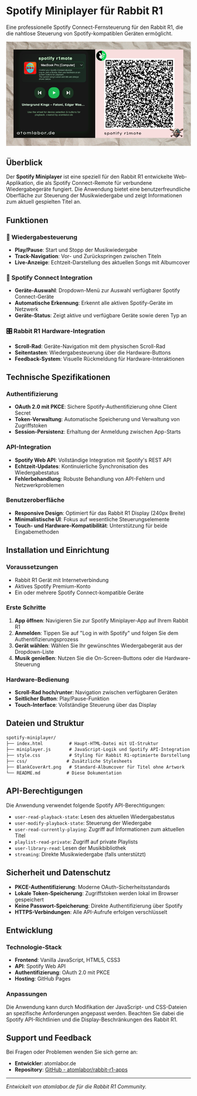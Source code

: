 # Spotify Miniplayer für Rabbit R1
Eine professionelle Spotify Connect-Fernsteuerung für den Rabbit R1, die die nahtlose Steuerung von Spotify-kompatiblen Geräten ermöglicht.

<div align="center">

![Spotify r1mote Beispielansicht](spotify%20r1mote.png "Spotify r1mote Beispielansicht")

</div>

## Überblick
Der **Spotify Miniplayer** ist eine speziell für den Rabbit R1 entwickelte Web-Applikation, die als Spotify Connect-Remote für verbundene Wiedergabegeräte fungiert. Die Anwendung bietet eine benutzerfreundliche Oberfläche zur Steuerung der Musikwiedergabe und zeigt Informationen zum aktuell gespielten Titel an.

## Funktionen
### 🎵 Wiedergabesteuerung
- **Play/Pause**: Start und Stopp der Musikwiedergabe
- **Track-Navigation**: Vor- und Zurückspringen zwischen Titeln
- **Live-Anzeige**: Echtzeit-Darstellung des aktuellen Songs mit Albumcover

### 🔌 Spotify Connect Integration
- **Geräte-Auswahl**: Dropdown-Menü zur Auswahl verfügbarer Spotify Connect-Geräte
- **Automatische Erkennung**: Erkennt alle aktiven Spotify-Geräte im Netzwerk
- **Geräte-Status**: Zeigt aktive und verfügbare Geräte sowie deren Typ an

### 🎛️ Rabbit R1 Hardware-Integration
- **Scroll-Rad**: Geräte-Navigation mit dem physischen Scroll-Rad
- **Seitentasten**: Wiedergabesteuerung über die Hardware-Buttons
- **Feedback-System**: Visuelle Rückmeldung für Hardware-Interaktionen

## Technische Spezifikationen
### Authentifizierung
- **OAuth 2.0 mit PKCE**: Sichere Spotify-Authentifizierung ohne Client Secret
- **Token-Verwaltung**: Automatische Speicherung und Verwaltung von Zugriffstoken
- **Session-Persistenz**: Erhaltung der Anmeldung zwischen App-Starts

### API-Integration
- **Spotify Web API**: Vollständige Integration mit Spotify's REST API
- **Echtzeit-Updates**: Kontinuierliche Synchronisation des Wiedergabestatus
- **Fehlerbehandlung**: Robuste Behandlung von API-Fehlern und Netzwerkproblemen

### Benutzeroberfläche
- **Responsive Design**: Optimiert für das Rabbit R1 Display (240px Breite)
- **Minimalistische UI**: Fokus auf wesentliche Steuerungselemente
- **Touch- und Hardware-Kompatibilität**: Unterstützung für beide Eingabemethoden

## Installation und Einrichtung
### Voraussetzungen
- Rabbit R1 Gerät mit Internetverbindung
- Aktives Spotify Premium-Konto
- Ein oder mehrere Spotify Connect-kompatible Geräte

### Erste Schritte
1. **App öffnen**: Navigieren Sie zur Spotify Miniplayer-App auf Ihrem Rabbit R1
2. **Anmelden**: Tippen Sie auf "Log in with Spotify" und folgen Sie dem Authentifizierungsprozess
3. **Gerät wählen**: Wählen Sie Ihr gewünschtes Wiedergabegerät aus der Dropdown-Liste
4. **Musik genießen**: Nutzen Sie die On-Screen-Buttons oder die Hardware-Steuerung

### Hardware-Bedienung
- **Scroll-Rad hoch/runter**: Navigation zwischen verfügbaren Geräten
- **Seitlicher Button**: Play/Pause-Funktion
- **Touch-Interface**: Vollständige Steuerung über das Display

## Dateien und Struktur
```
spotify-miniplayer/
├── index.html          # Haupt-HTML-Datei mit UI-Struktur
├── miniplayer.js       # JavaScript-Logik und Spotify API-Integration
├── style.css           # Styling für Rabbit R1-optimierte Darstellung
├── css/               # Zusätzliche Stylesheets
├── BlankCoverArt.png   # Standard-Albumcover für Titel ohne Artwork
└── README.md          # Diese Dokumentation
```

## API-Berechtigungen
Die Anwendung verwendet folgende Spotify API-Berechtigungen:
- `user-read-playback-state`: Lesen des aktuellen Wiedergabestatus
- `user-modify-playback-state`: Steuerung der Wiedergabe
- `user-read-currently-playing`: Zugriff auf Informationen zum aktuellen Titel
- `playlist-read-private`: Zugriff auf private Playlists
- `user-library-read`: Lesen der Musikbibliothek
- `streaming`: Direkte Musikwiedergabe (falls unterstützt)

## Sicherheit und Datenschutz
- **PKCE-Authentifizierung**: Moderne OAuth-Sicherheitsstandards
- **Lokale Token-Speicherung**: Zugriffstoken werden lokal im Browser gespeichert
- **Keine Passwort-Speicherung**: Direkte Authentifizierung über Spotify
- **HTTPS-Verbindungen**: Alle API-Aufrufe erfolgen verschlüsselt

## Entwicklung
### Technologie-Stack
- **Frontend**: Vanilla JavaScript, HTML5, CSS3
- **API**: Spotify Web API
- **Authentifizierung**: OAuth 2.0 mit PKCE
- **Hosting**: GitHub Pages

### Anpassungen
Die Anwendung kann durch Modifikation der JavaScript- und CSS-Dateien an spezifische Anforderungen angepasst werden. Beachten Sie dabei die Spotify API-Richtlinien und die Display-Beschränkungen des Rabbit R1.

## Support und Feedback
Bei Fragen oder Problemen wenden Sie sich gerne an:
- **Entwickler**: atomlabor.de
- **Repository**: [GitHub - atomlabor/rabbit-r1-apps](https://github.com/atomlabor/rabbit-r1-apps)

---
*Entwickelt von atomlabor.de für die Rabbit R1 Community.*
